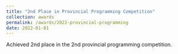 ```yaml
---
title: "2nd Place in Provincial Programming Competition"
collection: awards
permalink: /awards/2022-provincial-programming
date: 2022-01-01
---
```


Achieved 2nd place in the 2nd provincial programming competition.